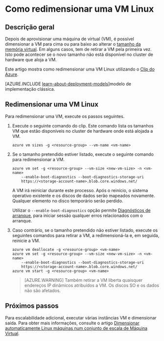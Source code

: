 <properties
   pageTitle="Como redimensionar uma VM Linux | Microsoft Azure"
   description="Como Dimensionar para cima ou dimensionar para baixo uma máquina de virtual Linux, ao alterar o tamanho da memória virtual."
   services="virtual-machines-linux"
   documentationCenter="na"
   authors="mikewasson"
   manager="timlt"
   editor=""
   tags=""/>

<tags
   ms.service="virtual-machines-linux"
   ms.devlang="na"
   ms.topic="article"
   ms.tgt_pltfrm="na"
   ms.workload="infrastructure-services"
   ms.date="05/16/2016"
   ms.author="mikewasson"/>


# <a name="how-to-resize-a-linux-vm"></a>Como redimensionar uma VM Linux

## <a name="overview"></a>Descrição geral 

Depois de aprovisionar uma máquina de virtual (VM), é possível dimensionar a VM para cima ou para baixo ao alterar o [tamanho da memória virtual][vm-sizes]. Em alguns casos, tem de retirar a VM pela primeira vez. Isto pode acontecer se o novo tamanho não está disponível no cluster de hardware que aloja a VM.

Este artigo mostra como redimensionar uma VM Linux utilizando o [Clip do Azure][azure-cli].

[AZURE.INCLUDE [learn-about-deployment-models](../../includes/learn-about-deployment-models-rm-include.md)]modelo de implementação clássica.


## <a name="resize-a-linux-vm"></a>Redimensionar uma VM Linux 

Para redimensionar uma VM, execute os passos seguintes.

1. Execute o seguinte comando do clip. Este comando lista os tamanhos VM que estão disponíveis no cluster de hardware onde está alojada a VM.

    ```
    azure vm sizes -g <resource-group> --vm-name <vm-name>
    ```

2. Se o tamanho pretendido estiver listado, execute o seguinte comando para redimensionar a VM.

    ```
    azure vm set -g <resource-group> --vm-size <new-vm-size> -n <vm-name>  
        --enable-boot-diagnostics --boot-diagnostics-storage-uri
        https://<storage-account-name>.blob.core.windows.net/ 
    ```

    A VM irá reiniciar durante este processo. Após o reinício, o sistema operativo existente e os discos de dados serão mapeados novamente. Qualquer elemento no disco temporário serão perdido.

    Utilizar o `--enable-boot-diagnostics` opção permite [Diagnósticos de arranque][boot-diagnostics], para iniciar sessão qualquer erros relacionados com o arranque.

3. Caso contrário, se o tamanho pretendido não estiver listado, execute os seguintes comandos para retirar a VM, a redimensioná-la e, em seguida, reinicie a VM.

    ```
    azure vm deallocate -g <resource-group> <vm-name>
    azure vm set -g <resource-group> --vm-size <new-vm-size> -n <vm-name>  
        --enable-boot-diagnostics --boot-diagnostics-storage-uri
        https://<storage-account-name>.blob.core.windows.net/ 
    azure vm start -g <resource-group> <vm-name>
    ```

   > [AZURE.WARNING] Também retirar a VM liberta quaisquer endereços IP dinâmicos atribuídos a VM. Os discos SO e os dados não são afetados.
   
## <a name="next-steps"></a>Próximos passos

Para escalabilidade adicional, executar várias instâncias VM e dimensionar saída. Para obter mais informações, consulte o artigo [Dimensionar automaticamente Linux máquinas num conjunto de escala de Máquina Virtual][scale-set]. 

<!-- links -->
   
[azure-cli]: ../xplat-cli-install.md
[boot-diagnostics]: https://azure.microsoft.com/en-us/blog/boot-diagnostics-for-virtual-machines-v2/
[scale-set]: ../virtual-machine-scale-sets/virtual-machine-scale-sets-linux-autoscale.md 
[vm-sizes]: virtual-machines-linux-sizes.md